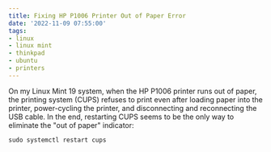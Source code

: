 ```yaml
---
title: Fixing HP P1006 Printer Out of Paper Error
date: '2022-11-09 07:55:00'
tags:
- linux
- linux mint
- thinkpad
- ubuntu
- printers
---
```


On my Linux Mint 19 system, when the HP P1006 printer runs out of paper, the
printing system (CUPS) refuses to print even after loading paper into
the printer, power-cycling the printer, and disconnecting and reconnecting
the USB cable.  In the end, restarting CUPS
seems to be the only way to eliminate the "out of paper" indicator:

    sudo systemctl restart cups
